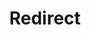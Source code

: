 ﻿---
layout: src/layouts/Redirect.astro
title: Redirect
redirect: https://yamldoc.liuyan.wang/docs/getting-started/glossary
pubDate:  2023-01-01
navSearch: false
navSitemap: false
navMenu: false
---
